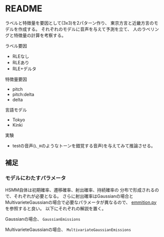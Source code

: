 # README

ラベルと特徴量を要因として(3x3)を2パターン作り、
東京方言と近畿方言のモデルを作成する。
それぞれのモデルに音声を与えて予測を立て、
人のラベリングと特徴量の計算を考察する。

ラベル要因
- RLEなし
- RLEあり
- RLE+デルタ

特徴量要因

- pitch
- pitch:delta
- delta

言語モデル
- Tokyo
- Kinki

実験

- testの音声(`L_H`のようなトーンを錯覚する音声)を与えてみて推論させる。

## 補足

### モデルにわたすパラメータ

HSMM自体は初期確率、遷移確率、射出確率、持続確率の
分布で形成されるので、それぞれが必要となる。
さらに射出確率はGaussianの場合と
MultivarieteGaussianの場合で必要なパラメータが異なるので、
[emmition.py](https://github.com/kishiyamat/hsmmlearn/blob/master/hsmmlearn/emissions.py)
を参照すると良い。
以下にそれぞれの解説を置く。


Gaussianの場合、
`GaussianEmissions`


MultivarieteGaussianの場合、
`MultivariateGaussianEmissions`
